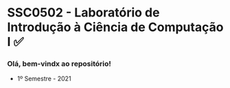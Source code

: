 # SSC0502 - Laboratório de Introdução à Ciência de Computação I :white_check_mark:

### Olá, bem-vindx ao repositório!

- 1º Semestre - 2021
